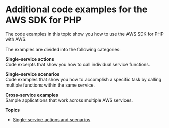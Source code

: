 # Additional code examples for the AWS SDK for PHP<a name="php_code_examples"></a>

The code examples in this topic show you how to use the AWS SDK for PHP with AWS\.

The examples are divided into the following categories:

**Single\-service actions**  
Code excerpts that show you how to call individual service functions\.

**Single\-service scenarios**  
Code examples that show you how to accomplish a specific task by calling multiple functions within the same service\.

**Cross\-service examples**  
Sample applications that work across multiple AWS services\.

**Topics**
+ [Single\-service actions and scenarios](php_code_examples_categorized.md)